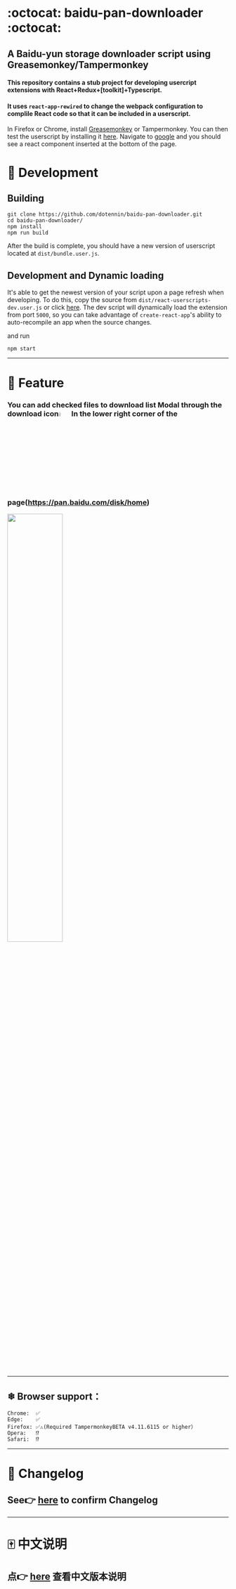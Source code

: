 # :octocat: baidu-pan-downloader :octocat:

## A Baidu-yun storage downloader script using Greasemonkey/Tampermonkey
#### This repository contains a stub project for developing usercript extensions with React+Redux+[toolkit]+Typescript.
#### It uses `react-app-rewired` to change the webpack configuration to complile React code so that it can be included in a userscript.
In Firefox or Chrome, install [Greasemonkey](https://addons.mozilla.org/en-CA/firefox/addon/greasemonkey/) or Tampermonkey.
You can then test the userscript by installing it [here](https://github.com/siefkenj/react-userscripts/raw/master/dist/react-userscripts.user.js).
Navigate to [google](https://www.google.com) and you should see a react component inserted at the bottom of the page.

# 🎅 Development
## Building
```shell script
git clone https://github.com/dotennin/baidu-pan-downloader.git
cd baidu-pan-downloader/
npm install
npm run build
```
After the build is complete, you should have a new version of userscript located at `dist/bundle.user.js`. 

## Development and Dynamic loading
It's able to get the newest version of your script upon a page refresh when developing.
To do this, copy the source from `dist/react-userscripts-dev.user.js` or click [here](https://github.com/dotennin/baidu-pan-downloader/blob/master/dist/react-userscripts-dev.user.js).
The dev script will dynamically load the extension from port `5000`, so you can take advantage of
`create-react-app`'s ability to auto-recompile an app when the source changes.

and run
```shell script
npm start
```
-----------------------------------
# 🎁 Feature 
### You can add checked files to download list Modal through the download icon<img src="https://greasyfork.org/system/screenshots/screenshots/000/021/778/thumb/%E3%83%80%E3%82%A6%E3%83%B3%E3%83%AD%E3%83%BC%E3%83%89.png?1592725597" width="5%"> In the lower right corner of the page(https://pan.baidu.com/disk/home)
<img src="https://greasyfork.org/system/screenshots/screenshots/000/021/779/original/%E3%83%80%E3%82%A6%E3%83%B3%E3%83%AD%E3%83%BC%E3%83%89_%281%29.png?1592725597" width="50%">

-----------------------------------
## ❄ Browser support：
```
Chrome:  ✅
Edge:    ✅
Firefox: ✅⚠(Required TampermonkeyBETA v4.11.6115 or higher）
Opera:   ⁉
Safari:  ⁉
```
-----------------------------------
# 📑 Changelog
See👉 [here](https://dotennin.github.io/baidu-pan-downloader/CHANGELOG) to confirm Changelog
------------------------------------------
-----------------------------------
# 🀄 中文说明
点👉 [here](https://dotennin.github.io/baidu-pan-downloader/README.zh_cn) 查看中文版本说明
------------------------------------------
